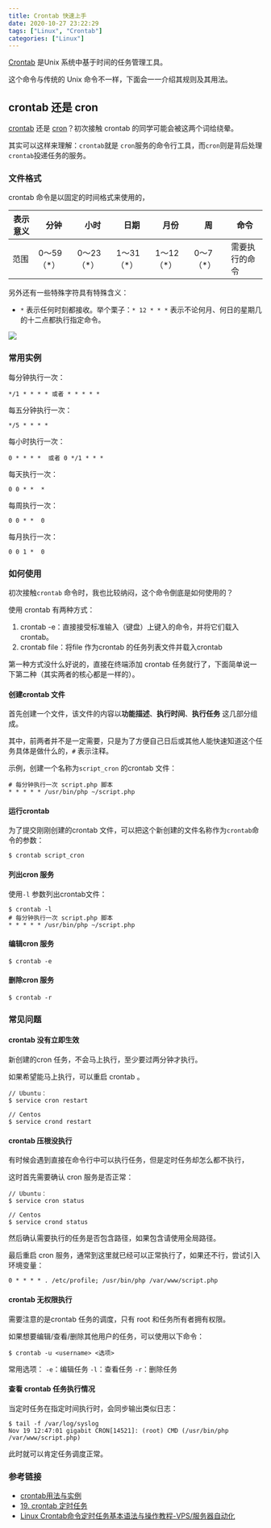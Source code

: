 ```yaml
---
title: Crontab 快速上手
date: 2020-10-27 23:22:29
tags: ["Linux", "Crontab"]
categories: ["Linux"]
---
```


[Crontab](https://zh.wikipedia.org/zh-hans/Cron) 是Unix 系统中基于时间的任务管理工具。

<!-- more -->

这个命令与传统的 Unix 命令不一样，下面会一一介绍其规则及其用法。

## crontab 还是 cron
[crontab](https://baike.baidu.com/item/crontab) 还是 [cron](https://baike.baidu.com/item/cron)？初次接触 crontab 的同学可能会被这两个词给绕晕。

其实可以这样来理解：`crontab`就是 `cron`服务的命令行工具，而`cron`则是背后处理`crontab`投递任务的服务。

### 文件格式
crontab 命令是以固定的时间格式来使用的，

|表示意义|分钟|小时|日期|月份|周|命令|
|-|-|-|-|-|-|-|
|范围|0～59（*）|0～23（*）|1～31（*）|1～12（*）|0～7（*）|需要执行的命令|

另外还有一些特殊字符具有特殊含义：
* `*` 表示任何时刻都接收。举个栗子：`* 12 * * *` 表示不论何月、何日的星期几的十二点都执行指定命令。

![](https://cdn.jsdelivr.net/gh/0xAiKang/CDN/blog/images/20201027163458.png)

### 常用实例
每分钟执行一次：
```
*/1 * * * * 或者 * * * * *
```

每五分钟执行一次：
```
*/5 * * * *
```

每小时执行一次：
```
0 * * * *  或者 0 */1 * * *
```

每天执行一次：
```
0 0 * *  *
```

每周执行一次：
```
0 0 * *  0
```

每月执行一次：
```
0 0 1 *  0
```

### 如何使用
初次接触`crontab` 命令时，我也比较纳闷，这个命令倒底是如何使用的？

使用 crontab 有两种方式：
1. crontab -e：直接接受标准输入（键盘）上键入的命令，并将它们载入crontab。
2. crontab file：将file 作为crontab 的任务列表文件并载入crontab

第一种方式没什么好说的，直接在终端添加 crontab 任务就行了，下面简单说一下第二种（其实两者的核心都是一样的）。

#### 创建crontab 文件
首先创建一个文件，该文件的内容以**功能描述**、**执行时间**、**执行任务** 这几部分组成。

其中，前两者并不是一定需要，只是为了方便自己日后或其他人能快速知道这个任务具体是做什么的，`#` 表示注释。

示例，创建一个名称为`script_cron` 的crontab 文件：
```
# 每分钟执行一次 script.php 脚本
* * * * * /usr/bin/php ~/script.php
```

#### 运行crontab

为了提交刚刚创建的crontab 文件，可以把这个新创建的文件名称作为`crontab`命令的参数：
```
$ crontab script_cron
```

#### 列出cron 服务
使用`-l` 参数列出crontab文件：
```
$ crontab -l
# 每分钟执行一次 script.php 脚本
* * * * * /usr/bin/php ~/script.php
```

#### 编辑cron 服务

```
$ crontab -e
```

#### 删除cron 服务

```
$ crontab -r
```

### 常见问题

#### crontab 没有立即生效
新创建的cron 任务，不会马上执行，至少要过两分钟才执行。

如果希望能马上执行，可以重启 crontab 。


```
// Ubuntu：
$ service cron restart    

// Centos
$ service crond restart
```

#### crontab 压根没执行
有时候会遇到直接在命令行中可以执行任务，但是定时任务却怎么都不执行，

这时首先需要确认 cron 服务是否正常：
```
// Ubuntu：
$ service cron status    

// Centos
$ service crond status
```

然后确认需要执行的任务是否包含路径，如果包含请使用全局路径。

最后重启 cron 服务，通常到这里就已经可以正常执行了，如果还不行，尝试引入环境变量：

```
0 * * * * . /etc/profile; /usr/bin/php /var/www/script.php
```

#### crontab 无权限执行
需要注意的是crontab 任务的调度，只有 root 和任务所有者拥有权限。

如果想要编辑/查看/删除其他用户的任务，可以使用以下命令：

```
$ crontab -u <username> <选项>
```

常用选项：
`-e`：编辑任务
`-l`：查看任务
`-r`：删除任务

#### 查看 crontab 任务执行情况

当定时任务在指定时间执行时，会同步输出类似日志：
```
$ tail -f /var/log/syslog
Nov 19 12:47:01 gigabit CRON[14521]: (root) CMD (/usr/bin/php /var/www/script.php)
```
此时就可以肯定任务调度正常。


### 参考链接
* [crontab用法与实例](https://www.linuxprobe.com/how-to-crontab.html)
* [19. crontab 定时任务](https://linuxtools-rst.readthedocs.io/zh_CN/latest/tool/crontab.html)
* [Linux Crontab命令定时任务基本语法与操作教程-VPS/服务器自动化](https://wzfou.com/crontab/#ftoc-heading-2)